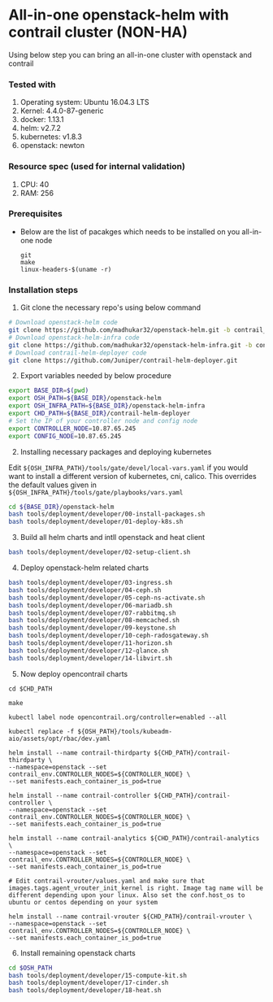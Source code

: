 # All-in-one openstack-helm with contrail cluster (NON-HA)

Using below step you can bring an all-in-one cluster with openstack and contrail

### Tested with

1. Operating system: Ubuntu 16.04.3 LTS
2. Kernel: 4.4.0-87-generic
3. docker: 1.13.1
4. helm: v2.7.2
5. kubernetes: v1.8.3
6. openstack: newton

### Resource spec (used for internal validation)

1. CPU: 40
2. RAM: 256

### Prerequisites

* Below are the list of pacakges which needs to be installed on you all-in-one node
  ```notes
  git
  make
  linux-headers-$(uname -r)
  ```

### Installation steps

1. Git clone the necessary repo's using below command
  ```bash
  # Download openstack-helm code
  git clone https://github.com/madhukar32/openstack-helm.git -b contrail_5_0
  # Download openstack-helm-infra code
  git clone https://github.com/madhukar32/openstack-helm-infra.git -b contrail_5_0
  # Download contrail-helm-deployer code
  git clone https://github.com/Juniper/contrail-helm-deployer.git
  ```

2. Export variables needed by below procedure

  ```bash
  export BASE_DIR=$(pwd)
  export OSH_PATH=${BASE_DIR}/openstack-helm
  export OSH_INFRA_PATH=${BASE_DIR}/openstack-helm-infra
  export CHD_PATH=${BASE_DIR}/contrail-helm-deployer
  # Set the IP of your controller node and config node
  export CONTROLLER_NODE=10.87.65.245
  export CONFIG_NODE=10.87.65.245
  ```

2. Installing necessary packages and deploying kubernetes

  Edit `${OSH_INFRA_PATH}/tools/gate/devel/local-vars.yaml` if you would want to install a different version of kubernetes, cni, calico. This overrides the default values given in `${OSH_INFRA_PATH}/tools/gate/playbooks/vars.yaml`

  ```bash
  cd ${BASE_DIR}/openstack-helm
  bash tools/deployment/developer/00-install-packages.sh
  bash tools/deployment/developer/01-deploy-k8s.sh
  ```

3. Build all helm charts and intll openstack and heat client

  ```bash
  bash tools/deployment/developer/02-setup-client.sh
  ```

4. Deploy openstack-helm related charts

  ```bash
  bash tools/deployment/developer/03-ingress.sh
  bash tools/deployment/developer/04-ceph.sh
  bash tools/deployment/developer/05-ceph-ns-activate.sh
  bash tools/deployment/developer/06-mariadb.sh
  bash tools/deployment/developer/07-rabbitmq.sh
  bash tools/deployment/developer/08-memcached.sh
  bash tools/deployment/developer/09-keystone.sh
  bash tools/deployment/developer/10-ceph-radosgateway.sh
  bash tools/deployment/developer/11-horizon.sh
  bash tools/deployment/developer/12-glance.sh
  bash tools/deployment/developer/14-libvirt.sh
  ```

5. Now deploy opencontrail charts

  ```
  cd $CHD_PATH

  make

  kubectl label node opencontrail.org/controller=enabled --all

  kubectl replace -f ${OSH_PATH}/tools/kubeadm-aio/assets/opt/rbac/dev.yaml

  helm install --name contrail-thirdparty ${CHD_PATH}/contrail-thirdparty \
  --namespace=openstack --set contrail_env.CONTROLLER_NODES=${CONTROLLER_NODE} \
  --set manifests.each_container_is_pod=true

  helm install --name contrail-controller ${CHD_PATH}/contrail-controller \
  --namespace=openstack --set contrail_env.CONTROLLER_NODES=${CONTROLLER_NODE} \
  --set manifests.each_container_is_pod=true

  helm install --name contrail-analytics ${CHD_PATH}/contrail-analytics \
  --namespace=openstack --set contrail_env.CONTROLLER_NODES=${CONTROLLER_NODE} \
  --set manifests.each_container_is_pod=true

  # Edit contrail-vrouter/values.yaml and make sure that images.tags.agent_vrouter_init_kernel is right. Image tag name will be different depending upon your linux. Also set the conf.host_os to ubuntu or centos depending on your system

  helm install --name contrail-vrouter ${CHD_PATH}/contrail-vrouter \
  --namespace=openstack --set contrail_env.CONTROLLER_NODES=${CONTROLLER_NODE} \
  --set manifests.each_container_is_pod=true

  ```

6. Install remaining openstack charts

  ```bash
  cd $OSH_PATH
  bash tools/deployment/developer/15-compute-kit.sh
  bash tools/deployment/developer/17-cinder.sh
  bash tools/deployment/developer/18-heat.sh
  ```
